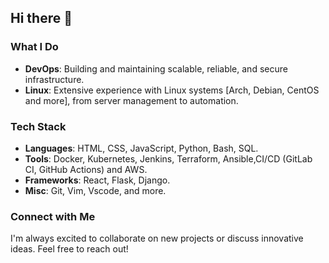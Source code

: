 ## Hi there 👋

### What I Do
- **DevOps**: Building and maintaining scalable, reliable, and secure infrastructure.
- **Linux**: Extensive experience with Linux systems [Arch, Debian, CentOS and more], from server management to automation.

### Tech Stack
- **Languages**: HTML, CSS, JavaScript, Python, Bash, SQL.
- **Tools**: Docker, Kubernetes, Jenkins, Terraform, Ansible,CI/CD (GitLab CI, GitHub Actions) and AWS.
- **Frameworks**: React, Flask, Django.
- **Misc**: Git, Vim, Vscode, and more.


### Connect with Me
I'm always excited to collaborate on new projects or discuss innovative ideas. Feel free to reach out!
